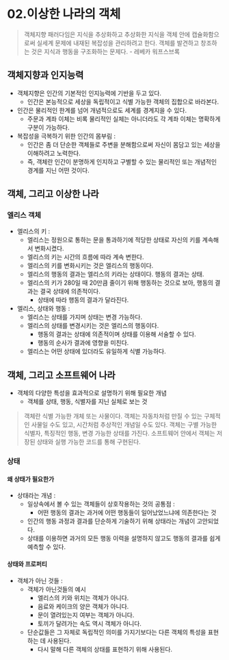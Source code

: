 
# 02.이상한 나라의 객체 

> 객체지향 패러다임은 지식을 추상화하고 추상화한 지식을 객체 안에 캡슐화함으로써 실세계 문제에 내재된 복잡성을 관리하려고 한다. 객체를 발견하고 창조하는 것은 지식과 행동을 구조화하는 문제다. - 레베카 워프스브록 


## 객체지향과 인지능력 

- 객체지향은 인간의 기본적인 인지능력에 기반을 두고 있다. 
	- 인간은 본능적으로 세상을 독립적이고 식별 가능한 객체의 집합으로 바라본다. 
- 인간은 물리적인 한계를 넘어 개념적으로도 세계를 경계지을 수 있다.
	- 주문과 계좌 이체는 비록 물리적인 실체는 아니더라도 각 계좌 이체는 명확하게 구분이 가능하다. 
- 복잡성을 극복하기 위한 인간의 몸부림 : 
	- 인간은 좀 더 단순한 객체들로 주변을 분해함으로써 자신이 몸담고 있는 세상을 이해하려고 노력한다. 
	- 즉, 객체란 인간이 분명하게 인지하고 구별할 수 있는 물리적인 또는 개념적인 경계를 지닌 어떤 것이다. 


## 객체, 그리고 이상한 나라 


###  엘리스 객체 

- 엘리스의 키 : 
	- 엘리스는 정원으로 통하는 문을 통과하기에 적당한 상태로 자신의 키를 계속해서 변화시켰다. 
	- 엘리스의 키는 시간의 흐름에 따라 계속 변한다. 
	- 엘리스의 키를 변화시키는 것은 엘리스의 행동이다. 
	- 엘리스의 행동의 결과는 엘리스의 키라는 상태이다. 행동의 결과는 상태. 
	- 엘리스의 키가 280일 때 20만큼 줄이기 위해 행동하는 것으로 보아, 행동의 결과는 결국 상태에 의존적이다. 
		- 상태에 따라 행동의 결과가 달라진다. 
- 엘리스, 상태와 행동 : 
	- 엘리스는 상태를 가지며 상태는 변경 가능하다.
	- 엘리스의 상태를 변경시키는 것은 엘리스의 행동이다. 
		- 행동의 결과는 상태에 의존적이며 상태를 이용해 서술할 수 있다. 
		- 행동의 순사가 결과에 영향을 미친다. 
	- 엘리스는 어떤 상태에 있더라도 유일하게 식별 가능하다. 


## 객체, 그리고 소프트웨어 나라 

- 객체의 다양한 특성을 효과적으로 설명하기 위해 필요한 개념 
	- 객체를 상태, 행동, 식별자를 지닌 실체로 보는 것 

> 객체란 식별 가능한 개체 또는 사물이다. 객체는 자동차처럼 만질 수 있는 구체적인 사물일 수도 있고, 시간처럼 추상적인 개념일 수도 있다. 객체는 구별 가능한 식별자, 특징적인 행동, 변경 가능한 상태를 가진다. 소프트웨어 안에서 객체는 저장된 상태와 실행 가능한 코드를 통해 구현된다. 


### 상태 

#### 왜 상태가 필요한가 

- 상태라는 개념 : 
	- 일상속에서 볼 수 있는 객체들이 상호작용하는 것의 공통점 : 
		- 어떤 행동의 결과는 과거에 어떤 행동들이 일어났었느냐에 의존한다는 것 
	- 인간의 행동 과정과 결과를 단순하게 기술하기 위해 상태라는 개념이 고안되었다. 
	- 상태를 이용하면 과거의 모든 행동 이력을 설명하지 않고도 행동의 결과를 쉽게 예측할 수 있다. 

#### 상태와 프로퍼티 

- 객체가 아닌 것들 : 
	- 객체가 아닌것들의 예시 
		- 엘리스의 키와 위치는 객체가 아니다. 
		- 음료와 케이크의 양은 객체가 아니다. 
		- 문이 열려있는지 여부는 객체가 아니다. 
		- 토끼가 달려가는 속도 역시 객체가 아니다. 
	- 단순값들은 그 자체로 독립적인 의미를 가지기보다는 다른 객체의 특성을 표현하는 데 사용된다. 
		- 다시 말해 다른 객체의 상태를 표현하기 위해 사용된다. 


